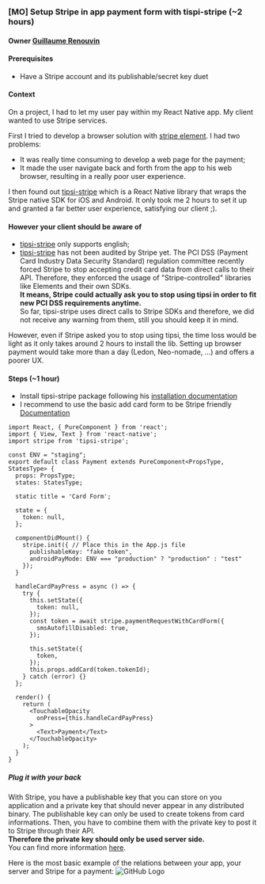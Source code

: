 ### [MO] Setup Stripe in app payment form with tispi-stripe (~2 hours)

#### Owner [Guillaume Renouvin](https://github.com/GuillaumeRenouvin)

#### Prerequisites
- Have a Stripe account and its publishable/secret key duet

#### Context
On a project, I had to let my user pay within my React Native app. My client wanted to use Stripe services.

First I tried to develop a browser solution with [stripe element](https://stripe.com/docs/stripe-js/elements/quickstart). I had two problems:
- It was really time consuming to develop a web page for the payment;
- It made the user navigate back and forth from the app to his web browser, resulting in a really poor user experience.

I then found out [tipsi-stripe](https://github.com/tipsi/tipsi-stripe) which is a React Native library that wraps the Stripe native SDK for iOS and Android. It only took me 2 hours to set it up and granted a far better user experience, satisfying our client ;).

#### However your client should be aware of
- [tipsi-stripe](https://github.com/tipsi/tipsi-stripe) only supports english;
- [tipsi-stripe](https://github.com/tipsi/tipsi-stripe) has not been audited by Stripe yet. The PCI DSS (Payment Card Industry Data Security Standard) regulation committee recently forced Stripe to stop accepting credit card data from direct calls to their API. Therefore, they enforced the usage of "Stripe-controlled" libraries like Elements and their own SDKs.  
**It means, Stripe could actually ask you to stop using tipsi in order to fit new PCI DSS requirements anytime.**  
So far, tipsi-stripe uses direct calls to Stripe SDKs and therefore, we did not receive any warning from them, still you should keep it in mind.

However, even if Stripe asked you to stop using tipsi, the time loss would be light as it only takes around 2 hours to install the lib. Setting up browser payment would take more than a day (Ledon, Neo-nomade, ...) and offers a poorer UX.


#### Steps (~1 hour)
- Install tipsi-stripe package following his [installation documentation](https://github.com/tipsi/tipsi-stripe#installation)
- I recommend to use the basic add card form to be Stripe friendly
[Documentation](https://github.com/tipsi/tipsi-stripe#request-with-card-form)

`````
import React, { PureComponent } from 'react';
import { View, Text } from 'react-native';
import stripe from 'tipsi-stripe';

const ENV = "staging";
export default class Payment extends PureComponent<PropsType, StatesType> {
  props: PropsType;
  states: StatesType;

  static title = 'Card Form';

  state = {
    token: null,
  };

  componentDidMount() {
    stripe.init({ // Place this in the App.js file
      publishableKey: "fake token",
      androidPayMode: ENV === "production" ? "production" : "test"
    });
  }

  handleCardPayPress = async () => {
    try {
      this.setState({
        token: null,
      });
      const token = await stripe.paymentRequestWithCardForm({
        smsAutofillDisabled: true,
      });

      this.setState({
        token,
      });
      this.props.addCard(token.tokenId);
    } catch (error) {}
  };

  render() {
    return (
      <TouchableOpacity
        onPress={this.handleCardPayPress}
      >
        <Text>Payment</Text>
      </TouchableOpacity>
    );
  }
}
`````

##### Plug it with your back
With Stripe, you have a publishable key that you can store on you application and a private key that should never appear in any distributed binary. The publishable key can only be used to create tokens from card informations. Then, you have to combine them with the private key to post it to Stripe through their API.   
**Therefore the private key should only be used server side.**  
You can find more information [here](https://stripe.com/docs/dashboard#api-keys).

Here is the most basic example of the relations between your app, your server and Stripe for a payment:
![GitHub Logo](./stripe_basic_payment.png)
